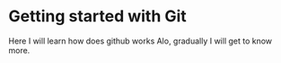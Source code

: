 # Getting started with Git
Here I will learn how does github works
Alo, gradually I will get to know more.
